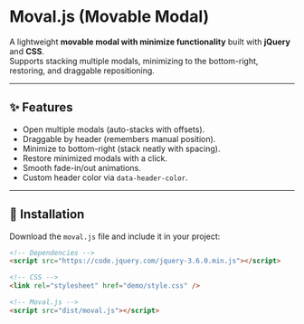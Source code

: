 # Moval.js (Movable Modal)

A lightweight **movable modal with minimize functionality** built with **jQuery** and **CSS**.  
Supports stacking multiple modals, minimizing to the bottom-right, restoring, and draggable repositioning.

---

## ✨ Features

- Open multiple modals (auto-stacks with offsets).
- Draggable by header (remembers manual position).
- Minimize to bottom-right (stack neatly with spacing).
- Restore minimized modals with a click.
- Smooth fade-in/out animations.
- Custom header color via `data-header-color`.

---

## 🚀 Installation

Download the `moval.js` file and include it in your project:

```html
<!-- Dependencies -->
<script src="https://code.jquery.com/jquery-3.6.0.min.js"></script>

<!-- CSS -->
<link rel="stylesheet" href="demo/style.css" />

<!-- Moval.js -->
<script src="dist/moval.js"></script>
```
